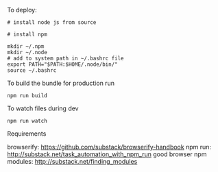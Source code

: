 To deploy:

```
# install node js from source

# install npm

mkdir ~/.npm
mkdir ~/.node
# add to system path in ~/.bashrc file
export PATH="$PATH:$HOME/.node/bin/"
source ~/.bashrc
```


To build the bundle for production run

```
npm run build
```

To watch files during dev

```
npm run watch
```



Requirements

browserify: https://github.com/substack/browserify-handbook
npm run: http://substack.net/task_automation_with_npm_run
good browser npm modules: http://substack.net/finding_modules
